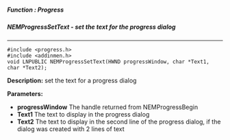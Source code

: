##### Function : Progress
##### NEMProgressSetText - set the text for the progress dialog

---
```
#include <progress.h>
#include <addinmen.h>
void LNPUBLIC NEMProgressSetText(HWND progressWindow, char *Text1, char *Text2);
```
**Description:**
set the text for a progress dialog

**Parameters:**

- **progressWindow**
The handle returned from NEMProgressBegin
- **Text1**
The text to display in the progress dialog
- **Text2**
The text to display in the second line of the progress dialog, if the dialog was created with 2 lines of text
